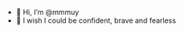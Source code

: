 - 👋 Hi, I’m @mmmuy
- 🌱 I wish I could be confident, brave and fearless

<!---
mmmuy/mmmuy is a ✨ special ✨ repository because its `README.md` (this file) appears on your GitHub profile.
You can click the Preview link to take a look at your changes.
--->
